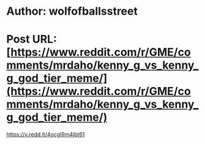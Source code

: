 # Author: wolfofballsstreet
# Post URL: [https://www.reddit.com/r/GME/comments/mrdaho/kenny_g_vs_kenny_g_god_tier_meme/](https://www.reddit.com/r/GME/comments/mrdaho/kenny_g_vs_kenny_g_god_tier_meme/)


https://v.redd.it/4ocgl9m4jbt61